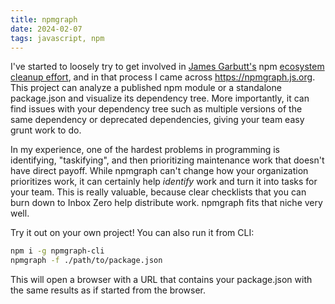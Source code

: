 ```yaml
---
title: npmgraph
date: 2024-02-07
tags: javascript, npm
---
```


I've started to loosely try to get involved in [James Garbutt's][1] npm
[ecosystem cleanup effort][2], and in that process I came across
<https://npmgraph.js.org>. This project can analyze a published npm module or a
standalone package.json and visualize its dependency tree. More importantly, it
can find issues with your dependency tree such as multiple versions of the same
dependency or deprecated dependencies, giving your team easy grunt work to do.

In my experience, one of the hardest problems in programming is identifying,
"taskifying", and then prioritizing maintenance work that doesn't have direct
payoff. While npmgraph can't change how your organization prioritizes work, it
can certainly help _identify_ work and turn it into tasks for your team. This is
really valuable, because clear checklists that you can burn down to Inbox Zero
help distribute work. npmgraph fits that niche very well.

Try it out on your own project! You can also run it from CLI:

```bash
npm i -g npmgraph-cli
npmgraph -f ./path/to/package.json
```

This will open a browser with a URL that contains your package.json with the same
results as if started from the browser.

[1]: https://twitter.com/43081j
[2]: https://github.com/43081j/ecosystem-cleanup
